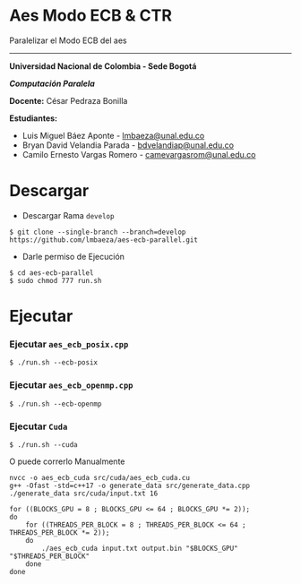 # Aes Modo ECB & CTR

Paralelizar el Modo ECB del aes

----

**Universidad Nacional de Colombia - Sede Bogotá**

 _**Computación Paralela**_

 **Docente:**   César Pedraza Bonilla

 **Estudiantes:**
 * Luis Miguel Báez Aponte - lmbaeza@unal.edu.co
 * Bryan David Velandia Parada - bdvelandiap@unal.edu.co
 * Camilo Ernesto Vargas Romero - camevargasrom@unal.edu.co


# Descargar

* Descargar Rama `develop`
```shell
$ git clone --single-branch --branch=develop https://github.com/lmbaeza/aes-ecb-parallel.git
```

* Darle permiso de Ejecución

```shell
$ cd aes-ecb-parallel
$ sudo chmod 777 run.sh 
```

# Ejecutar

### Ejecutar `aes_ecb_posix.cpp`

```shell
$ ./run.sh --ecb-posix
```

### Ejecutar `aes_ecb_openmp.cpp`

```shell
$ ./run.sh --ecb-openmp
```

### Ejecutar `Cuda`

```shell
$ ./run.sh --cuda
```
O puede correrlo Manualmente

```shell
nvcc -o aes_ecb_cuda src/cuda/aes_ecb_cuda.cu 
g++ -Ofast -std=c++17 -o generate_data src/generate_data.cpp
./generate_data src/cuda/input.txt 16

for ((BLOCKS_GPU = 8 ; BLOCKS_GPU <= 64 ; BLOCKS_GPU *= 2));
do
    for ((THREADS_PER_BLOCK = 8 ; THREADS_PER_BLOCK <= 64 ; THREADS_PER_BLOCK *= 2));
    do
        ./aes_ecb_cuda input.txt output.bin "$BLOCKS_GPU" "$THREADS_PER_BLOCK"
    done
done
```
